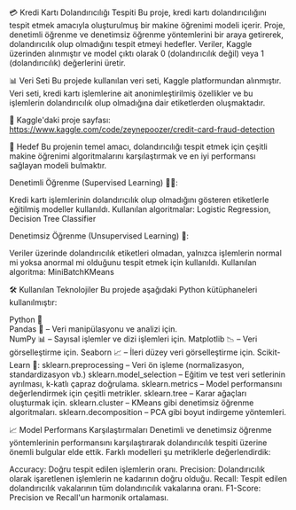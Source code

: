 💳 Kredi Kartı Dolandırıcılığı Tespiti
Bu proje, kredi kartı dolandırıcılığını tespit etmek amacıyla oluşturulmuş bir makine öğrenimi modeli içerir. Proje, denetimli öğrenme ve denetimsiz öğrenme yöntemlerini bir araya getirerek, dolandırıcılık olup olmadığını tespit etmeyi hedefler. Veriler, Kaggle üzerinden alınmıştır ve model çıktı olarak 0 (dolandırıcılık değil) veya 1 (dolandırıcılık) değerlerini üretir.

📊 Veri Seti
Bu projede kullanılan veri seti, Kaggle platformundan alınmıştır. Veri seti, kredi kartı işlemlerine ait anonimleştirilmiş özellikler ve bu işlemlerin dolandırıcılık olup olmadığına dair etiketlerden oluşmaktadır.

🔗 Kaggle'daki proje sayfası: https://www.kaggle.com/code/zeynepoozer/credit-card-fraud-detection

🎯 Hedef
Bu projenin temel amacı, dolandırıcılığı tespit etmek için çeşitli makine öğrenimi algoritmalarını karşılaştırmak ve en iyi performansı sağlayan modeli bulmaktır.

Denetimli Öğrenme (Supervised Learning) 👨‍🏫:

Kredi kartı işlemlerinin dolandırıcılık olup olmadığını gösteren etiketlerle eğitilmiş modeller kullanıldı.
Kullanılan algoritmalar: Logistic Regression, Decision Tree Classifier

Denetimsiz Öğrenme (Unsupervised Learning) 🤖:

Veriler üzerinde dolandırıcılık etiketleri olmadan, yalnızca işlemlerin normal mi yoksa anormal mi olduğunu tespit etmek için kullanıldı.
Kullanılan algoritma: MiniBatchKMeans

🛠️ Kullanılan Teknolojiler
Bu projede aşağıdaki Python kütüphaneleri kullanılmıştır:

Python 🐍              
Pandas 🐼 – Veri manipülasyonu ve analizi için.                                                                                                                                                                                 
NumPy 📊 – Sayısal işlemler ve dizi işlemleri için.
Matplotlib 📉 – Veri görselleştirme için.
Seaborn 📈 – İleri düzey veri görselleştirme için.
Scikit-Learn 📘:
sklearn.preprocessing – Veri ön işleme (normalizasyon, standardizasyon vb.)
sklearn.model_selection – Eğitim ve test veri setlerinin ayrılması, k-katlı çapraz doğrulama.
sklearn.metrics – Model performansını değerlendirmek için çeşitli metrikler.
sklearn.tree – Karar ağaçları oluşturmak için.
sklearn.cluster – KMeans gibi denetimsiz öğrenme algoritmaları.
sklearn.decomposition – PCA gibi boyut indirgeme yöntemleri.

📈 Model Performans Karşılaştırmaları
Denetimli ve denetimsiz öğrenme yöntemlerinin performansını karşılaştırarak dolandırıcılık tespiti üzerine önemli bulgular elde ettik. Farklı modelleri şu metriklerle değerlendirdik:

Accuracy: Doğru tespit edilen işlemlerin oranı.
Precision: Dolandırıcılık olarak işaretlenen işlemlerin ne kadarının doğru olduğu.
Recall: Tespit edilen dolandırıcılık vakalarının tüm dolandırıcılık vakalarına oranı.
F1-Score: Precision ve Recall'un harmonik ortalaması.


